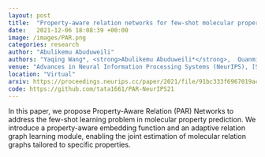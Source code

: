 ```yaml
---
layout: post
title:  "Property-aware relation networks for few-shot molecular property prediction"
date:   2021-12-06 18:08:39 +00:00
image: /images/PAR.png
categories: research
author: "Abulikemu Abuduweili"
authors: "Yaqing Wang*, <strong>Abulikemu Abuduweili*</strong>,  Quanming Yao, Dejing Dou"
venue: "Advances in Neural Information Processing Systems (NeurIPS), [Spotlight]"
location: "Virtual"
arxiv: https://proceedings.neurips.cc/paper/2021/file/91bc333f6967019ac47b49ca0f2fa757-Paper.pdf
code: https://github.com/tata1661/PAR-NeurIPS21 
---
```



In this paper, we propose Property-Aware Relation (PAR) Networks to address the few-shot learning problem in molecular property prediction. 
We introduce a property-aware embedding function and an adaptive relation graph learning module, enabling the joint estimation of 
molecular relation graphs tailored to specific properties.

